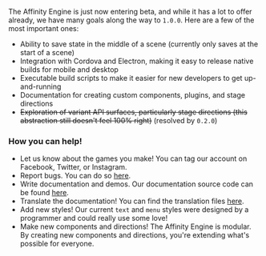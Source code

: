 The Affinity Engine is just now entering beta, and while it has a lot to offer already, we have many goals along the way to `1.0.0`. Here are a few of the most important ones:

* Ability to save state in the middle of a scene (currently only saves at the start of a scene)
* Integration with Cordova and Electron, making it easy to release native builds for mobile and desktop
* Executable build scripts to make it easier for new developers to get up-and-running
* Documentation for creating custom components, plugins, and stage directions
* ~~Exploration of variant API surfaces, particularly stage directions (this abstraction still doesn't feel 100% right)~~ (resolved by `0.2.0`)

### How you can help!

* Let us know about the games you make! You can tag our account on Facebook, Twitter, or Instagram.
* Report bugs. You can do so [here](https://github.com/affinity-engine/affinity-engine/issues).
* Write documentation and demos. Our documentation source code can be found [here](https://github.com/affinity-engine/affinity-engine-web).
* Translate the documentation! You can find the translation files [here](https://github.com/affinity-engine/affinity-engine-web/tree/master/translations).
* Add new styles! Our current `text` and `menu` styles were designed by a programmer and could really use some love!
* Make new components and directions! The Affinity Engine is modular. By creating new components and directions, you're extending what's possible for everyone.
